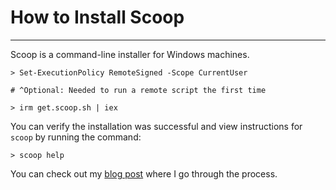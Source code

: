 # How to Install Scoop

---

Scoop is a command-line installer for Windows machines.

```shell
> Set-ExecutionPolicy RemoteSigned -Scope CurrentUser

# ^Optional: Needed to run a remote script the first time

> irm get.scoop.sh | iex
```

You can verify the installation was successful and view instructions for `scoop` by running the command:

```shell
> scoop help
```

You can check out my [blog post](https://www.ronjeanfrancois.com/blog/how-to-install-scoop-on-windows) where I go through the process.
